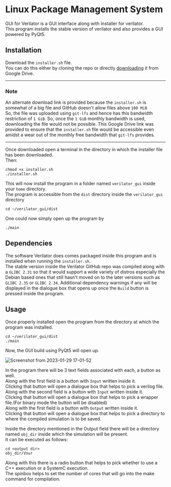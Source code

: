 # Linux Package Management System

GUI for Verilator is a GUI interface along with installer for verilator.  
This program installs the stable version of verilator and also provides a GUI powered by PyQt5.

## Installation  
Download the `installer.sh` file.  
You can do this either by cloning the repo or directly <a href="https://drive.google.com/file/d/1AkqBEJUibjA4ZIwpWgtK0qmLdnGohpCo/view?usp=share_link">downloading</a> it from Google Drive.

<hr>

### Note
An alternate download link is provided because the `installer.sh` is somewhat of a big file and GitHub doesn't allow files above `100 MiB`  
So, the file was uploaded using `git-lfs` and hence has this bandwidth restriction of `1 GiB`. So, once the `1 GiB` monthly bandwidth is used, downloading the file would not be possible. This Google Drive link was provided to ensure that the `installer.sh` file would be accessible even amidst a wear out of the monthly free bandwidth that `git-lfs` provides.  
<hr>  


Once downloaded open a terminal in the directory in which the installer file has been downloaded.  
Then:
```
chmod +x installer.sh
./installer.sh
```
This will now install the program in a folder named `verilator_gui` inside your `home` directory.  
The program is accessible from the `dist` directory inside the `verilator_gui` directory  
```
cd ~/verilator_gui/dist
```

One could now simply open up the program by
```
./main
```
## Dependencies

The software Verilator does comes packaged inside this program and is installed when running the `installer.sh`.  
The stable version inside the Verilator GitHub repo was compiled along with a `GLIBC 2.31` so that it would support a wide variety of distros especially the Debian based ones that still hasn't moved on to the later versions such as `GLIBC 2.35` or `GLIBC 2.34`.
Additional dependency warnings if any will be displayed in the dialogue box that opens up once the `Build` button is pressed inside the program.

## Usage

Once properly installed open the program from the directory at which the program was installed.
```
cd ~/verilator_gui/dist
./main
```

Now, the GUI build using PyQt5 will open up.  
  
![Screenshot from 2023-01-29 17-01-52](https://user-images.githubusercontent.com/49746983/215323242-da1021d4-2600-46c3-a084-2927f586cdbd.png)

  
In the program there will be 3 text fields associated with each, a button as well.  
Along with the first field is a button with `Input` written inside it.  
Clicking that button will open a dialogue box that helps to pick a verilog file.  
Along with the second field is a button with `Input` written inside it.  
Clicking that button will open a dialogue box that helps to pick a wrapper file.(For binary mode the button will be disabled)  
Along with the first field is a button with `Output` written inside it.  
Clicking that button will open a dialogue box that helps to pick a directory to where the compiled simulation is to be saved.

Inside the directory mentioned in the Output field there will be a directory named `obj_dir` inside which the simulation will be present.  
It can be executed as follows:
```
cd <output dir>
obj_dir/Vour
```
  
Along with this there is a radio button that helps to pick whether to use a C++ execution or a SystemC execution.  
The spinbox helps to set the number of cores that will go into the make command for compilation.
